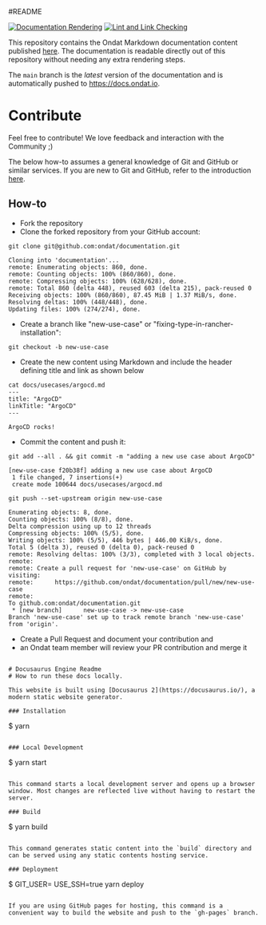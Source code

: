 #README

[![Documentation Rendering](https://github.com/ondat/documentation/actions/workflows/doc-rendering.yml/badge.svg)](https://github.com/ondat/documentation/actions/workflows/doc-rendering.yml)
[![Lint and Link Checking](https://github.com/ondat/documentation/actions/workflows/doc-linting.yml/badge.svg)](https://github.com/ondat/documentation/actions/workflows/doc-linting.yml)

This repository contains the Ondat Markdown documentation content published [here](https://docs.ondat.io).
The documentation is readable directly out of this repository without needing any extra rendering steps.

The `main` branch is the *latest* version of the documentation and is automatically pushed to <https://docs.ondat.io>.

# Contribute

Feel free to contribute! We love feedback and interaction with the Community ;)

The below how-to assumes a general knowledge of Git and GitHub or similar services.
If you are new to Git and GitHub, refer to the introduction [here](https://lab.github.com/githubtraining/introduction-to-github).

## How-to

* Fork the repository
* Clone the forked repository from your GitHub account:

```git clone git@github.com:ondat/documentation.git```

```
Cloning into 'documentation'...
remote: Enumerating objects: 860, done.
remote: Counting objects: 100% (860/860), done.
remote: Compressing objects: 100% (628/628), done.
remote: Total 860 (delta 448), reused 603 (delta 215), pack-reused 0
Receiving objects: 100% (860/860), 87.45 MiB | 1.37 MiB/s, done.
Resolving deltas: 100% (448/448), done.
Updating files: 100% (274/274), done.

```

* Create a branch like "new-use-case" or "fixing-type-in-rancher-installation":

```git checkout -b new-use-case```

* Create the new content using Markdown and include the header defining title and link as shown below

```
cat docs/usecases/argocd.md
---
title: "ArgoCD"
linkTitle: "ArgoCD"
---

ArgoCD rocks!
```

* Commit the content and push it:

```git add --all . && git commit -m "adding a new use case about ArgoCD"```

```
[new-use-case f20b38f] adding a new use case about ArgoCD
 1 file changed, 7 insertions(+)
 create mode 100644 docs/usecases/argocd.md
```

```git push --set-upstream origin new-use-case```

```
Enumerating objects: 8, done.
Counting objects: 100% (8/8), done.
Delta compression using up to 12 threads
Compressing objects: 100% (5/5), done.
Writing objects: 100% (5/5), 446 bytes | 446.00 KiB/s, done.
Total 5 (delta 3), reused 0 (delta 0), pack-reused 0
remote: Resolving deltas: 100% (3/3), completed with 3 local objects.
remote:
remote: Create a pull request for 'new-use-case' on GitHub by visiting:
remote:      https://github.com/ondat/documentation/pull/new/new-use-case
remote:
To github.com:ondat/documentation.git
 * [new branch]      new-use-case -> new-use-case
Branch 'new-use-case' set up to track remote branch 'new-use-case' from 'origin'.
 ```

* Create a Pull Request and document your contribution and
* an Ondat team member will review your PR contribution and merge it
```

# Docusaurus Engine Readme
# How to run these docs locally.

This website is built using [Docusaurus 2](https://docusaurus.io/), a modern static website generator.

### Installation

```
$ yarn
```

### Local Development

```
$ yarn start
```

This command starts a local development server and opens up a browser window. Most changes are reflected live without having to restart the server.

### Build

```
$ yarn build
```

This command generates static content into the `build` directory and can be served using any static contents hosting service.

### Deployment

```
$ GIT_USER=<Your GitHub username> USE_SSH=true yarn deploy
```

If you are using GitHub pages for hosting, this command is a convenient way to build the website and push to the `gh-pages` branch.
